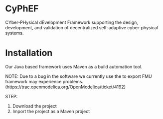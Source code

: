 # CyPhEF
CYber-PHysical dEvelopment Framework supporting the design, development, and validation of decentralized self-adaptive cyber-physical systems.

# Installation
Our Java based framework uses Maven as a build automation tool.

NOTE: Due to a bug in the software we currently use the to export FMU framework may experience problems. (https://trac.openmodelica.org/OpenModelica/ticket/4192)

STEP:
1. Download the project
2. Import the project as a Maven project
